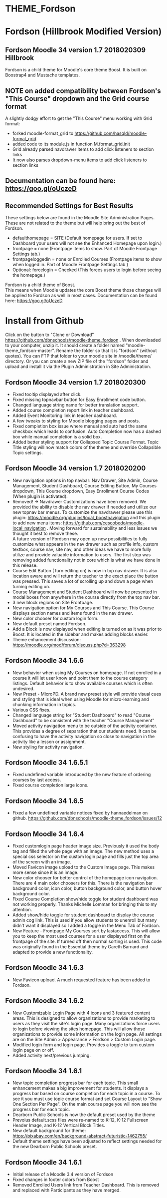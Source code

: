 THEME_Fordson
===========

# Fordson (Hillbrook Modified Version)
## Fordson Moodle 34 version 1.7 2018020309 Hillbrook

Fordson is a child theme for Moodle's core theme Boost.
It is built on Boostrap4 and Mustache templates.

## NOTE on added compatibility between Fordson's "This Course" dropdown and the Grid course format
A slightly dodgy effort to get the "This Course" menu working with Grid format:
* forked moodle-format_grid to https://github.com/hasqld/moodle-format_grid
* added code to its module.js in function M.format_grid.init
* Grid already parsed navdrawer items to add click listeners to section links
* It now also parses dropdown-menu items to add click listeners to section links

## Documentation can be found here: https://goo.gl/oUczeD

## Recommended Settings for Best Results
These settings below are found in the Moodle Site Administration Pages.  These are not related to the theme but will help bring out the best of Fordson.  

* defaulthomepage = SITE (Default homepage for users.  If set to Dashboard your users will not see the Enhanced Homepage upon login.)
* frontpage = none (Frontpage items to show. Part of Moodle Frontpage Settings tab.)
* frontpageloggedin = none or Enrolled Courses (Frontpage items to show when logged in. Part of Moodle Frontpage Settings tab.)
* Optional: forcelogin = Checked (This forces users to login before seeing the homepage.)

Fordson is a child theme of Boost.  
This means when Moodle updates the core Boost theme those changes will be applied to Fordson as well in most cases.
Documentation can be found here: https://goo.gl/oUczeD

# Install from Github
Click on the button to "Clone or Download" https://github.com/dbnschools/moodle-theme_fordson . When downloaded to your computer, unzip it. It should create a folder named "moodle-theme_fordson-master". Rename the folder so that it is "fordson" (without quotes). You can FTP that folder to your moodle site in /moodle/theme/ directory. Or you can create a new ZIP file of the "fordson" folder and upload and install it via the Plugin Administration in Site Administration.


## Fordson Moodle 34 version 1.7 2018020300
* Fixed tooltip displayed after click.
* Fixed missing topnavbar button for Easy Enrollment code button.
* Changed language string name for better translation support.
* Added course completion report link in teacher dashboard.
* Added Event Monitoring link in teacher dashboard.
* A few tweaks to styling for Moodle blogging pages and posts.
* Fixed completion box issue where manual and auto had the same checkbox which leads to confusion. Auto Completion now has a dashed box while manual completion is a solid box.
* Added better styling support for Collapsed Topic Course Format.  Topic Title styling will now match colors of the theme and override Collapsible Topic settings.


## Fordson Moodle 34 version 1.7 2018020200
* New navigation options in top navbar: Nav Drawer, Site Admin, Course Management, Student Dashboard, Course Editing Button, My Courses dropdown, This Course dropdown, Easy Enrollment Course Codes (When plugin is activated).
* Removed! -> Navdrawer Customizations have been removed.  We provided the ability to disable the nav drawer if needed and utilize our new topnav bar menus.  To customize the navdrawer please use this plugin:  https://moodle.org/plugins/local_boostnavigation and this plugin to add new menu items:  https://github.com/cescobedo/moodle-local_navigation .  Moving forward for sustainability and less issues we thought it best to remove these.  
A future version of Fordson may open up new possibilities to fully customize what appears in the nav drawer such as profile info, custom textbox, course nav, site nav, and other ideas we have to more fully utilize and provide valuable information to users.  The first step was removing added functionality not in core which is what we have done in this release.
* Course Edit Button (Turn editing on) is now in top nav drawer.  It is also location aware and will return the teacher to the exact place the button was pressed.  This saves a lot of scrolling up and down a page when turning editing on.
* Course Management and Student Dashboard will now be presented in modal boxes from anywhere in the course directly from the top nav bar.  
* 3 new block regions on Site Frontpage.
* New navigation option for My Courses and This Course.  This Course displays section names and items found in the nav drawer.  
* New color chooser for custom login form.
* New default preset named Fordson.
* Add a Block is now displayed when editing is turned on as it was prior to Boost.  It is located in the sidebar and makes adding blocks easier.
* Theme enhancement discussion: https://moodle.org/mod/forum/discuss.php?d=363298 


## Fordson Moodle 34 1.6.6
* New behavior when using My Courses on homepage.  If not enrolled in a course it will let user know and point them to the course category listings.  Default behavior is to show available courses which is often undesired.
* New Preset - MicroPD.  A brand new preset style will provide visual cues and styling that is ideal when using Moodle for micro-learning and chunking information in topics.
* Various CSS fixes.
* Changed language string for "Student Dashboard" to read "Course Dashboard" to be consistent with the teacher "Course Management"
* Moved activity navigation menu to be outside of the activity container.  This provides a degree of separation that our students need.  It can be confusing to have the activity navigation so close to navigation in the activity like a lesson or assignment.
* New styling for activity navigation.

## Fordson Moodle 34 1.6.5.1
* Fixed undefined variable introduced by the new feature of ordering courses by last access.
* Fixed course completion large icons.

## Fordson Moodle 34 1.6.5
* Fixed a few undefined variable notices fixed by hannaedelman on github.  https://github.com/dbnschools/moodle-theme_fordson/issues/12

## Fordson Moodle 34 1.6.4
* Fixed customlogin page header image size.  Previously it used the body tag and filled the whole page with an image.  The new method uses a special css selector on the custom login page and fills just the top area of the screen with an image.
* Moved Favicon image upload to the Custom Image page.  This makes more sense since it is an image.
* New color chooser for better control of the homepage icon navigation.  There are 4 main color choosers for this.  There is the navigation bar background color, icon color, button background color, and button hover background color.  
* Fixed Course Completion show/hide toggle for student dashboard was not working properly.  Thanks Michelle Lomman for bringing this to my attention.
* Added show/hide toggle for student dashboard to display the course admin cog link.  This is used if you allow students to unenroll but many didn't want it displayed so I added a toggle in the Menu Tab of Fordson. 
* New Feature - Frontpage My Courses sort by lastaccess.  This will allow you to keep the most used courses for a user displayed first on the frontpage of the site.  If turned off then normal sorting is used. This code was originally found in the Essential theme by Gareth Barnard and adapted to provide a new functionality.

## Fordson Moodle 34 1.6.3
* New Favicon upload.  A much requested feature has been added to Fordson.  

## Fordson Moodle 34 1.6.2
* New Customizable Login Page with 4 icons and 3 featured content areas.  This is designed to allow organizations to provide marketing to users as they visit the site's login page.  Many organizations force users to login before viewing the sites homepage.  This will allow those organizations to provide some information on the login page.  All settings are on the Site Admin > Appearance > Fordson > Custom Login page.
* Modified login form and login page.  Provides a toggle to turn custom login page on or off.
* Added activity next/previous jumping.

## Fordson Moodle 34 1.6.1
* New topic completion progress bar for each topic.  This small enhancement makes a big improvement for students.  It displays a progress bar based on course completion for each topic in a course.  To see it you must use topic course format and set Course Layout to "Show One Section Per Page".  On the main course page you will now see the progress bar for each topic.
* Dearborn Public Schools is now the default preset used by the theme
* Prevoius default.scss files were re-named to K-12, K-12 Fullscreen Header Image, and K-12 Vertical Block Titles.  
* New default background for theme: https://pixabay.com/en/background-abstract-futuristic-1462755/
* Default theme settings have been adjusted to reflect settings needed for the new Dearborn Public Schools preset.

## Fordson Moodle 34 1.6.1
* Initial release of a Moodle 3.4 version of Fordson
* Fixed changes in footer colors from Boost
* Removed Enrolled Users link from Teacher Dashboard. This is removed and replaced with Participants as they have merged.